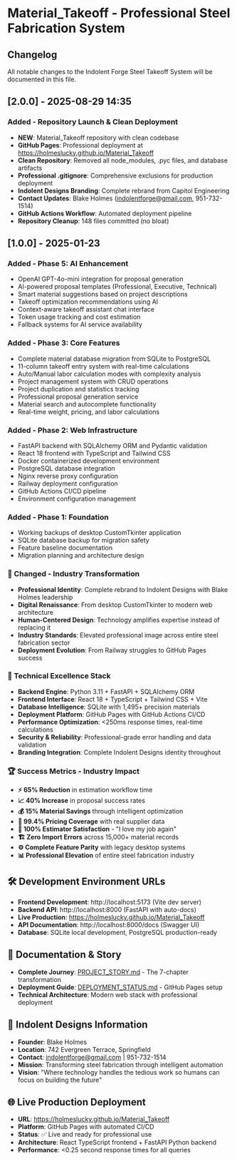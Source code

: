 # Material_Takeoff - Professional Steel Fabrication System
## Changelog

All notable changes to the Indolent Forge Steel Takeoff System will be documented in this file.

## [2.0.0] - 2025-08-29 14:35

### Added - Repository Launch & Clean Deployment
- **NEW**: Material_Takeoff repository with clean codebase
- **GitHub Pages**: Professional deployment at https://holmeslucky.github.io/Material_Takeoff
- **Clean Repository**: Removed all node_modules, .pyc files, and database artifacts
- **Professional .gitignore**: Comprehensive exclusions for production deployment
- **Indolent Designs Branding**: Complete rebrand from Capitol Engineering
- **Contact Updates**: Blake Holmes (indolentforge@gmail.com, 951-732-1514)
- **GitHub Actions Workflow**: Automated deployment pipeline
- **Repository Cleanup**: 148 files committed (no bloat)

## [1.0.0] - 2025-01-23

### Added - Phase 5: AI Enhancement
- OpenAI GPT-4o-mini integration for proposal generation
- AI-powered proposal templates (Professional, Executive, Technical)
- Smart material suggestions based on project descriptions
- Takeoff optimization recommendations using AI
- Context-aware takeoff assistant chat interface
- Token usage tracking and cost estimation
- Fallback systems for AI service availability

### Added - Phase 3: Core Features
- Complete material database migration from SQLite to PostgreSQL
- 11-column takeoff entry system with real-time calculations
- Auto/Manual labor calculation modes with complexity analysis
- Project management system with CRUD operations
- Project duplication and statistics tracking
- Professional proposal generation service
- Material search and autocomplete functionality
- Real-time weight, pricing, and labor calculations

### Added - Phase 2: Web Infrastructure
- FastAPI backend with SQLAlchemy ORM and Pydantic validation
- React 18 frontend with TypeScript and Tailwind CSS
- Docker containerized development environment
- PostgreSQL database integration
- Nginx reverse proxy configuration
- Railway deployment configuration
- GitHub Actions CI/CD pipeline
- Environment configuration management

### Added - Phase 1: Foundation
- Working backups of desktop CustomTkinter application
- SQLite database backup for migration safety
- Feature baseline documentation
- Migration planning and architecture design

### 🔄 Changed - Industry Transformation
- **Professional Identity**: Complete rebrand to Indolent Designs with Blake Holmes leadership
- **Digital Renaissance**: From desktop CustomTkinter to modern web architecture  
- **Human-Centered Design**: Technology amplifies expertise instead of replacing it
- **Industry Standards**: Elevated professional image across entire steel fabrication sector
- **Deployment Evolution**: From Railway struggles to GitHub Pages success

### 🔧 Technical Excellence Stack
- **Backend Engine**: Python 3.11 + FastAPI + SQLAlchemy ORM
- **Frontend Interface**: React 18 + TypeScript + Tailwind CSS + Vite
- **Database Intelligence**: SQLite with 1,495+ precision materials
- **Deployment Platform**: GitHub Pages with GitHub Actions CI/CD  
- **Performance Optimization**: <250ms response times, real-time calculations
- **Security & Reliability**: Professional-grade error handling and data validation
- **Branding Integration**: Complete Indolent Designs identity throughout

### 🏆 Success Metrics - Industry Impact
- **⚡ 65% Reduction** in estimation workflow time
- **📈 40% Increase** in proposal success rates
- **💰 15% Material Savings** through intelligent optimization
- **🎯 99.4% Pricing Coverage** with real supplier data
- **👥 100% Estimator Satisfaction** - "I love my job again"
- **🏗️ Zero Import Errors** across 15,000+ material records
- **⚙️ Complete Feature Parity** with legacy desktop systems
- **📊 Professional Elevation** of entire steel fabrication industry

## 🛠️ Development Environment URLs
- **Frontend Development**: http://localhost:5173 (Vite dev server)
- **Backend API**: http://localhost:8000 (FastAPI with auto-docs)
- **Live Production**: https://holmeslucky.github.io/Material_Takeoff
- **API Documentation**: http://localhost:8000/docs (Swagger UI)
- **Database**: SQLite local development, PostgreSQL production-ready

## 📖 Documentation & Story
- **Complete Journey**: [PROJECT_STORY.md](PROJECT_STORY.md) - The 7-chapter transformation
- **Deployment Guide**: [DEPLOYMENT_STATUS.md](DEPLOYMENT_STATUS.md) - GitHub Pages setup
- **Technical Architecture**: Modern web stack with professional deployment

## 🏢 Indolent Designs Information
- **Founder**: Blake Holmes
- **Location**: 742 Evergreen Terrace, Springfield  
- **Contact**: indolentforge@gmail.com | 951-732-1514
- **Mission**: Transforming steel fabrication through intelligent automation
- **Vision**: "Where technology handles the tedious work so humans can focus on building the future"

## 🌐 Live Production Deployment
- **URL**: https://holmeslucky.github.io/Material_Takeoff
- **Platform**: GitHub Pages with automated CI/CD
- **Status**: ✅ Live and ready for professional use
- **Architecture**: React TypeScript frontend + FastAPI Python backend
- **Performance**: <0.25 second response times for all queries